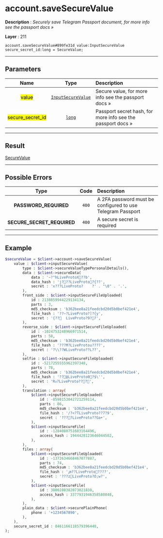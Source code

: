 # account.saveSecureValue

**Description** : *Securely save Telegram Passport document, for more info see the passport docs »*

**Layer** : 211

```tl
account.saveSecureValue#899fe31d value:InputSecureValue secure_secret_id:long = SecureValue;
```

---

## Parameters

| Name | Type | Description |
| :---: | :---: | :--- |
| <mark>value</mark> | [`InputSecureValue`](type/InputSecureValue) | Secure value, for more info see the passport docs » |
| <mark>secure_secret_id</mark> | [`long`](type/long) | Passport secret hash, for more info see the passport docs » |

---

## Result

[SecureValue](type/SecureValue)

---

## Possible Errors

| Type | Code | Description |
| :---: | :---: | :--- |
| **PASSWORD_REQUIRED** | `400` | A 2FA password must be configured to use Telegram Passport |
| **SECURE_SECRET_REQUIRED** | `400` | A secure secret is required |

---

## Example

```php
$secureValue = $client->account->saveSecureValue(
	value : $client->inputSecureValue(
		type : $client->secureValueTypePersonalDetails(),
		data : $client->secureData(
			data : '~?"hLiveProtoX??b',
			data_hash : 'j???LiveProto?{??',
			secret : 'x???LiveProto?	?' . "\0" . '.',
		),
		front_side : $client->inputSecureFileUploaded(
			id : 2138859944229134134,
			parts : 3,
			md5_checksum : 'b362bee8a21feedcbd20d5b0bef421e4',
			file_hash : '??~?LiveProto?]?{y',
			secret : '{??	LiveProto?9??',
		),
		reverse_side : $client->inputSecureFileUploaded(
			id : -1024753248966971514,
			parts : 58,
			md5_checksum : 'b362bee8a21feedcbd20d5b0bef421e4',
			file_hash : '???M?LiveProtou????',
			secret : '?\\??WLiveProto??L??',
		),
		selfie : $client->inputSecureFileUploaded(
			id : -5217255555962397348,
			parts : 78,
			md5_checksum : 'b362bee8a21feedcbd20d5b0bef421e4',
			file_hash : '??փLiveProto0?$\'',
			secret : 'Rⲟ?LiveProto???',
		),
		translation : array(
			$client->inputSecureFileUploaded(
				id : -8598153042721259114,
				parts : 86,
				md5_checksum : 'b362bee8a21feedcbd20d5b0bef421e4',
				file_hash : '/?<?TLiveProto??7?9',
				secret : '????LiveProto??Ga+',
			),
			$client->inputSecureFile(
				id : -1284080751603164496,
				access_hash : 1944428123646044502,
			),
		),
		files : array(
			$client->inputSecureFileUploaded(
				id : -1372634668467077887,
				parts : 74,
				md5_checksum : 'b362bee8a21feedcbd20d5b0bef421e4',
				file_hash : 'ۉm??LiveProto????',
				secret : '???zLiveProto?O;w?',
			),
			$client->inputSecureFile(
				id : 3800280382073021838,
				access_hash : 3377931946358580848,
			),
		),
		plain_data : $client->securePlainPhone(
			phone : '+1234567890',
		),
	),
	secure_secret_id : 8461166118579396440,
);
```